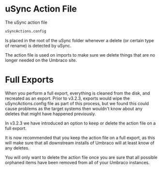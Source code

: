 # uSync Action File

The uSync action file 

```bash
uSyncActions.config
```

Is placed in the root of the uSync folder whenever a delete (or certain type of rename)
is detected by uSync.

The action file is used on imports to make sure we delete things that are no longer needed on the Umbraco site.

# Full Exports 

When you perform a full export, everything is cleaned from the disk, and recreated as
an export. Prior to v3.2.3, exports would wipe the uSyncActions.config file as part
of this process, but we found this could cause problems as the target systems then
wouldn't know about any deletes that might have happened previously. 

In v3.2.3 we have introduced an option to keep or delete the action file on a full
export.

It is now recommended that you keep the action file on a full export, as this will
make sure that all downstream installs of Umbraco will at least know of 
any deletes. 

You will only want to delete the action file once you are sure that all possible 
orphaned items have been removed from all of your Umbraco instances.  

